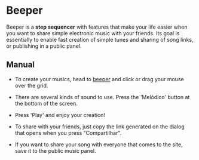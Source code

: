 # Beeper

Beeper is a **step sequencer** with features that make your life easier when you want
to share simple electronic music with your friends. Its goal is essentially to enable fast
creation of simple tunes and sharing of song links, or publishing in a public panel.

## Manual

- To create your musics, head to [beeper](https://beeper.netlify.app/) and click or drag your mouse over the grid.

- There are several kinds of sound to use. Press the 'Melódico' button at the bottom of the screen.

- Press 'Play' and enjoy your creation!

- To share with your friends, just copy the link generated on the dialog that opens when you press "Compartilhar".

- If you want to share your song with everyone that comes to the site, save it to the public music panel.